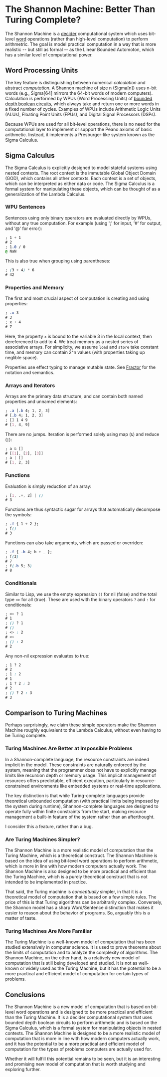 # The Shannon Machine: Better Than Turing Complete?

The Shannon Machine is a [decider](https://en.wikipedia.org/wiki/Decider_(Turing_machine)) computational system which uses bit-level [word](https://en.wikipedia.org/wiki/Word_(computer_architecture)) operations (rather than high-level computation) to perform arithmetric. The goal is model practical computation in a way that is more realistic -- but still as formal -- as the Linear Bounded Automoton, which has a similar level of computational power.

## Word Processing Units

The key feature is distinguishing between numerical *calculation* and abstract *computation*. A Shannon machine of size n (Sigma[n]) uses n-bit words (e.g., Sigma[64] mirrors the 64-bit words of modern computers).  Calculation is performed by WPUs (Word Processing Units) of [bounded depth boolean circuits](https://gilkalai.wordpress.com/2009/02/24/a-little-more-on-boolean-functions-and-bounded-depth-circuits/), which always take and return one or more words in a fixed number of cycles. Examples of WPUs include Arithmetic Logic Units (ALUs), Floating Point Units (FPUs), and Digital Signal Processors (DSPs).

Because WPUs are used for all bit-level operations, there is no need for the computational layer to implement or support the Peano axioms of basic arithmetic. Instead, it implements a Presburger-like system known as the Sigma Calculus.

## Sigma Calculus

The Sigma Calculus is explicitly designed to model stateful systems using nested contexts.
The root context is the immutable Global Object Domain (GOD), which contains all other contexts. Each context is a set of objects, which can be interpreted as either data or code. The Sigma Calculus is a formal system for manipulating these objects, which can be thought of as a generalization of the Lambda Calculus. 

### WPU Sentences

Sentences using only binary operators are evaluated directly by WPUs, without any true computation.
For example (using ';' for input, '#' for output, and '@' for error):

```css
; 1 + 1
# 2
; 1.0 / 0
@ NaN
```

This is also true when grouping using parentheses:

```css
; (3 + 4) * 6
# 42
```

### Properties and Memory

The first and most crucial aspect of computation is creating and using properties:

```css
; .x 3
# 3
; x + 4
# 7
```

Here, the property `x` is bound to the variable 3 in the local context, then dereferenced to add to 4.
We treat memory as a nested series of associative arrays.
For simplicity, we assume `load` and `store` take constant time,
and memory can contain 2^n values (with properties taking up neglible space).

Properties use effect typing to manage mutable state.
See [Fractor](https://ihack.us/2024/09/14/the-fractor-model-precise-shared-mutable-state-management-for-systems-programming/) for the notation and semantics.

### Arrays and Iterators

Arrays are the primary data structure, and can contain both named properties and unnamed elements:

```css
; .a [.b 4; 1, 2, 3]
# [.b 4; 1, 2, 3]
; [] 1 4 9
# [1, 4, 9]
```

There are no jumps. Iteration is performed solely using map (`&`) and reduce (`|`):

```css
; a & []
# [[1], [2], [3]]
; a | []
# [1, 2, 3]
```

### Functions

Evaluation is simply reduction of an array:

```css
; [1, .+, 2] | ()
# 3
```

Functions are thus syntactic sugar for arrays that automatically decompose the symbols:

```css
; .f { 1 + 2 };
; f()
# 3
```

Functions can also take arguments, which are passed or overriden:

```css
; .f { .b 4; b + _ };
; f(3)
# 7
; f(.b 5; 3)
# 8
```

### Conditionals

Similar to Lisp, we use the empty expression `()` for nil (false)
and the total type `<>` for all (true).
These are used with the binary operators `?` and `:` for conditionals:

```css
; <> ? 1
# 1
; () ? 1
# ()
; <> : 2
# <>
; () : 2
# 2
```

Any non-nil expression evaluates to true:

```css
; 1 ? 2
# 2
; 1 : 2
# 1
; 1 ? 2 : 3
# 2
; () ? 2 : 3
# 3
```

## Comparison to Turing Machines

Perhaps surprisingly, we claim these simple operators make the Shannon Machine roughly equivalent to the Lambda Calculus, without even having to be Turing complete.

### Turing Machines Are Better at Impossible Problems

In a Shannon-complete language, the resource constraints are indeed implicit in the model. These constraints are naturally enforced by the system, meaning that the programmer does not have to explicitly manage limits like recursion depth or memory usage. This implicit management of resources offers predictable, efficient execution, particularly in resource-constrained environments like embedded systems or real-time applications.

The key distinction is that while Turing-complete languages provide theoretical unbounded computation (with practical limits being imposed by the system during runtime), Shannon-complete languages are designed to operate fully within finite constraints from the start, making resource management a built-in feature of the system rather than an afterthought.

I consider this a feature, rather than a bug.

### Are Turing Machines Simpler?

The Shannon Machine is a more realistic model of computation than the Turing Machine, which is a theoretical construct. The Shannon Machine is based on the idea of using bit-level word operations to perform arithmetic, which is more in line with how modern computers actually work. The Shannon Machine is also designed to be more practical and efficient than the Turing Machine, which is a purely theoretical construct that is not intended to be implemented in practice.

That said, the Turing machine is *conceptually* simpler, in that it is a theoretical model of computation that is based on a few simple rules. The price of this is that Turing algorithms can be arbitrarily complex.  Conversely, the Shannon model has a sharp Word/Sentence distinction that makes it easier to reason about the behavior of programs. So, arguably this is a matter of taste.

### Turing Machines Are More Familiar

The Turing Machine is a well-known model of computation that has been studied extensively in computer science. It is used to prove theorems about the limits of computation and to analyze the complexity of algorithms. The Shannon Machine, on the other hand, is a relatively new model of computation that is still being developed and studied. It is not as well-known or widely used as the Turing Machine, but it has the potential to be a more practical and efficient model of computation for certain types of problems.

## Conclusions

The Shannon Machine is a new model of computation that is based on bit-level word operations and is designed to be more practical and efficient than the Turing Machine. It is a decider computational system that uses bounded depth boolean circuits to perform arithmetic and is based on the Sigma Calculus, which is a formal system for manipulating objects in nested contexts. The Shannon Machine is designed to be a more realistic model of computation that is more in line with how modern computers actually work, and it has the potential to be a more practical and efficient model of computation for the types of problems computers are actually used for.

Whether it will fulfill this potential remains to be seen, but it is an interesting and promising new model of computation that is worth studying and exploring further.
